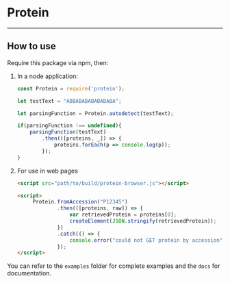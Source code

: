 # Protein
***

## How to use
Require this package via npm, then:

1. In a node application:
    ```javascript
    const Protein = require('protein');

    let testText = "ABBABABABABABABA";

    let parsingFunction = Protein.autodetect(testText);

    if(parsingFunction !== undefined){
        parsingFunction(testText)
            .then(([proteins, _]) => {
                proteins.forEach(p => console.log(p));
            });
    }
    ```

2. For use in web pages
    ```html
    <script src="path/to/build/protein-browser.js"></script>

    <script>
         Protein.fromAccession("P12345")
                 .then(([proteins, raw]) => {
                     var retrievedProtein = proteins[0];
                     createElement(JSON.stringify(retrievedProtein));
                 })
                 .catch(() => {
                     console.error("could not GET protein by accession");
                 });
    </script>
    ```

You can refer to the `examples` folder for complete examples and the `docs` for documentation.
